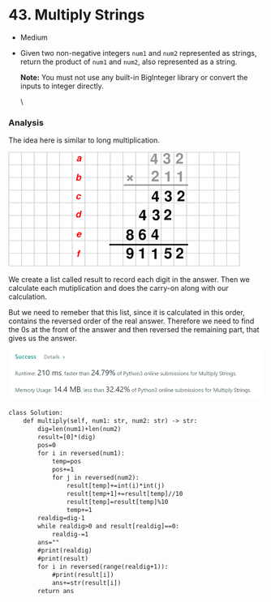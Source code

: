# 43. Multiply Strings

* Medium
*   Given two non-negative integers `num1` and `num2` represented as strings, return the product of `num1` and `num2`, also represented as a string.

    **Note:** You must not use any built-in BigInteger library or convert the inputs to integer directly.

    \


### Analysis&#x20;

The idea here is similar to long multiplication.&#x20;

![](<../.gitbook/assets/image (6) (1).png>)

We create a list called result to record each digit in the answer. Then we calculate each mutiplication and does the carry-on along with our calculation.&#x20;

But we need to remeber that this list, since it is calculated in this order, contains the reversed order of the real answer. Therefore we need to find the 0s at the front of the answer and then reversed the remaining part, that gives us the answer.&#x20;

![](<../.gitbook/assets/image (2) (1).png>)

```
class Solution:
    def multiply(self, num1: str, num2: str) -> str:
        dig=len(num1)+len(num2)
        result=[0]*(dig)
        pos=0
        for i in reversed(num1):
            temp=pos
            pos+=1
            for j in reversed(num2):
                result[temp]+=int(i)*int(j)
                result[temp+1]+=result[temp]//10
                result[temp]=result[temp]%10
                temp+=1
        realdig=dig-1
        while realdig>0 and result[realdig]==0:
            realdig-=1
        ans=""
        #print(realdig)
        #print(result)
        for i in reversed(range(realdig+1)):
            #print(result[i])
            ans+=str(result[i])
        return ans
```
